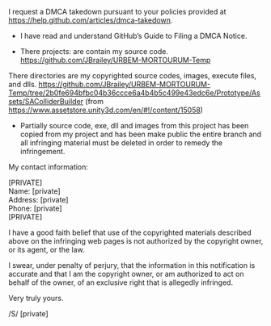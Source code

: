 I request a DMCA takedown pursuant to your policies provided at
https://help.github.com/articles/dmca-takedown.

- I have read and understand GitHub’s Guide to Filing a DMCA Notice.

- There projects: are contain my source code.
https://github.com/JBrailey/URBEM-MORTOURUM-Temp

There directories are my copyrighted source codes, images, execute
files, and dlls.
https://github.com/JBrailey/URBEM-MORTOURUM-Temp/tree/2b0fe694bfbc04b36ccce6a4b4b5c499e43edc6e/Prototype/Assets/SAColliderBuilder
(from https://www.assetstore.unity3d.com/en/#!/content/15058)

- Partially source code, exe, dll and images from this project has been
copied from my project and has been make public
the entire branch and all infringing material must be deleted in order
to remedy the infringement.

My contact information:

[PRIVATE]  
Name: [private]  
Address: [private]  
Phone: [private]  
[PRIVATE]  

I have a good faith belief that use of the copyrighted materials
described above on the infringing web pages is not authorized by the
copyright owner, or its agent, or the law.

I swear, under penalty of perjury, that the information in this
notification is accurate and that I am the copyright owner, or am
authorized to act on behalf of the owner, of an exclusive right that is
allegedly infringed.

Very truly yours.

/S/ [private]
